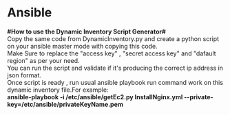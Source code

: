 # Ansible
**#How to use the Dynamic Inventory Script Generator#**\
Copy the same code from DynamicInventory.py and create a python script on your ansible master mode with copying this code.\
Make Sure to replace the "access key" , "secret access key" and "dafault region" as per your need. \
You can run the script and validate if it's producing the correct ip address in json format. \
Once script is ready , run usual ansible playbook run command work on this dynamic inventory file.For example: \
**ansible-playbook -i /etc/ansible/getEc2.py InstallNginx.yml --private-key=/etc/ansible/privateKeyName.pem**
